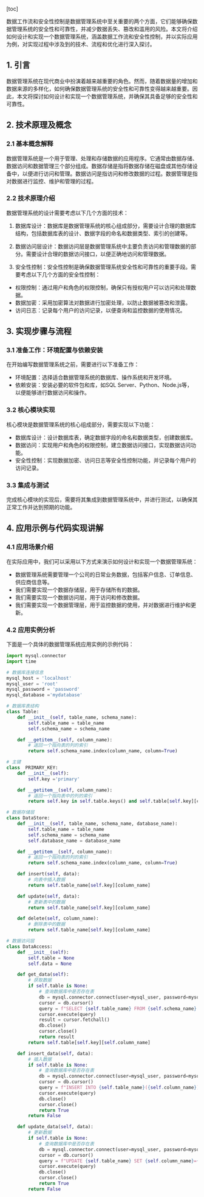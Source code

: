 
[toc]                    
                
                
数据工作流和安全性控制是数据管理系统中至关重要的两个方面，它们能够确保数据管理系统的安全性和可靠性，并减少数据丢失、篡改和滥用的风险。本文将介绍如何设计和实现一个数据管理系统，涵盖数据工作流和安全性控制，并以实际应用为例，对实现过程中涉及到的技术、流程和优化进行深入探讨。

## 1. 引言

数据管理系统在现代商业中扮演着越来越重要的角色。然而，随着数据量的增加和数据来源的多样化，如何确保数据管理系统的安全性和可靠性变得越来越重要。因此，本文将探讨如何设计和实现一个数据管理系统，并确保其具备足够的安全性和可靠性。

## 2. 技术原理及概念

### 2.1 基本概念解释

数据管理系统是一个用于管理、处理和存储数据的应用程序。它通常由数据存储、数据访问和数据管理三个部分组成。数据存储是指将数据存储在磁盘或其他存储设备中，以便进行访问和管理。数据访问是指访问和修改数据的过程。数据管理是指对数据进行监控、维护和管理的过程。

### 2.2 技术原理介绍

数据管理系统的设计需要考虑以下几个方面的技术：

1. 数据库设计：数据库是数据管理系统的核心组成部分，需要设计合理的数据库结构，包括数据库表的设计、数据字段的命名和数据类型、索引的创建等。

2. 数据访问层设计：数据访问层是数据管理系统中主要负责访问和管理数据的部分。需要设计合理的数据访问接口，以便正确地访问和管理数据。

3. 安全性控制：安全性控制是确保数据管理系统安全性和可靠性的重要手段。需要考虑以下几个方面的安全性控制：

- 权限控制：通过用户和角色的权限控制，确保只有授权用户可以访问和处理数据。
- 数据加密：采用加密算法对数据进行加密处理，以防止数据被篡改和泄露。
- 访问日志：记录每个用户的访问记录，以便查询和监控数据的使用情况。

## 3. 实现步骤与流程

### 3.1 准备工作：环境配置与依赖安装

在开始编写数据管理系统之前，需要进行以下准备工作：

- 环境配置：选择适合数据管理系统的数据库、操作系统和开发环境。
- 依赖安装：安装必要的软件包和库，如SQL Server、Python、Node.js等，以便能够进行数据访问和操作。

### 3.2 核心模块实现

核心模块是数据管理系统的核心组成部分，需要实现以下功能：

- 数据库设计：设计数据库表，确定数据字段的命名和数据类型，创建数据库。
- 数据访问：实现用户和角色的权限控制，建立数据访问接口，实现数据访问功能。
- 安全性控制：实现数据加密、访问日志等安全性控制功能，并记录每个用户的访问记录。

### 3.3 集成与测试

完成核心模块的实现后，需要将其集成到数据管理系统中，并进行测试，以确保其正常工作并达到预期的功能。

## 4. 应用示例与代码实现讲解

### 4.1 应用场景介绍

在实际应用中，我们可以采用以下方式来演示如何设计和实现一个数据管理系统：

- 数据管理系统需要管理一个公司的日常业务数据，包括客户信息、订单信息、供应商信息等。
- 我们需要实现一个数据存储层，用于存储所有的数据。
- 我们需要实现一个数据访问层，用于访问和修改数据。
- 我们需要实现一个数据管理层，用于监控数据的使用，并对数据进行维护和更新。

### 4.2 应用实例分析

下面是一个具体的数据管理系统应用实例的示例代码：

```python
import mysql.connector
import time

# 数据库连接信息
mysql_host = 'localhost'
mysql_user = 'root'
mysql_password = 'password'
mysql_database ='mydatabase'

# 数据库表结构
class Table:
    def __init__(self, table_name, schema_name):
        self.table_name = table_name
        self.schema_name = schema_name

    def __getitem__(self, column_name):
        # 返回一个指向表的列的索引
        return self.schema_name.index(column_name, column=True)

# 主键
class  PRIMARY_KEY:
    def __init__(self):
        self.key ='primary'

    def __getitem__(self, column_name):
        # 返回一个指向表中的列的索引
        return self.key in self.table.keys() and self.table[self.key][column_name]

# 数据存储层
class DataStore:
    def __init__(self, table_name, schema_name, database_name):
        self.table_name = table_name
        self.schema_name = schema_name
        self.database_name = database_name

    def __getitem__(self, column_name):
        # 返回一个指向表的列的索引
        return self.schema_name.index(column_name, column=True)

    def insert(self, data):
        # 向表中插入数据
        return self.table_name[self.key][column_name]

    def update(self, data):
        # 更新表中的数据
        return self.table_name[self.key][column_name]

    def delete(self, column_name):
        # 删除表中的数据
        return self.table_name[self.key][column_name]

# 数据访问层
class DataAccess:
    def __init__(self):
        self.table = None
        self.data = None

    def get_data(self):
        # 获取数据
        if self.table is None:
            # 查询数据库中是否存在表
            db = mysql.connector.connect(user=mysql_user, password=mysql_password, host=mysql_host, database=mysql_database)
            cursor = db.cursor()
            query = f"SELECT {self.table_name} FROM {self.schema_name} WHERE {self.column_name}"
            cursor.execute(query)
            result = cursor.fetchall()
            db.close()
            cursor.close()
            return result
        return self.table[self.key][self.column_name]

    def insert_data(self, data):
        # 插入数据
        if self.table is None:
            # 查询数据库中是否存在表
            db = mysql.connector.connect(user=mysql_user, password=mysql_password, host=mysql_host, database=mysql_database)
            cursor = db.cursor()
            query = f"INSERT INTO {self.table_name}({self.column_name}) VALUES({data})"
            cursor.execute(query)
            db.close()
            cursor.close()
            return True
        return False

    def update_data(self, data):
        # 更新数据
        if self.table is None:
            # 查询数据库中是否存在表
            db = mysql.connector.connect(user=mysql_user, password=mysql_password, host=mysql_host, database=mysql_database)
            cursor = db.cursor()
            query = f"UPDATE {self.table_name} SET {self.column_name}={data} WHERE {self.column_name}"
            cursor.execute(query)
            db.close()
            cursor.close()
            return True
        return False

